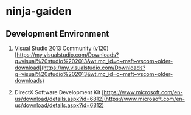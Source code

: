 # ninja-gaiden

## Development Environment

1. Visual Studio 2013 Community (v120) [https://my.visualstudio.com/Downloads?q=visual%20studio%202013&wt.mc_id=o~msft~vscom~older-download](https://my.visualstudio.com/Downloads?q=visual%20studio%202013&wt.mc_id=o~msft~vscom~older-downloads)

2. DirectX Software Development Kit [https://www.microsoft.com/en-us/download/details.aspx?id=6812](https://www.microsoft.com/en-us/download/details.aspx?id=6812)
